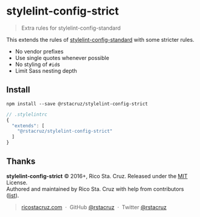 # stylelint-config-strict

> Extra rules for stylelint-config-standard

This extends the rules of [stylelint-config-standard](https://github.com/stylelint/stylelint-config-standard) with some stricter rules.

- No vendor prefixes
- Use single quotes whenever possible
- No styling of `#id`s
- Limit Sass nesting depth

## Install

```
npm install --save @rstacruz/stylelint-config-strict
```

```js
// .stylelintrc
{
  "extends": [
    "@rstacruz/stylelint-config-strict"
  ]
}
```

## Thanks

**stylelint-config-strict** © 2016+, Rico Sta. Cruz. Released under the [MIT] License.<br>
Authored and maintained by Rico Sta. Cruz with help from contributors ([list][contributors]).

> [ricostacruz.com](http://ricostacruz.com) &nbsp;&middot;&nbsp;
> GitHub [@rstacruz](https://github.com/rstacruz) &nbsp;&middot;&nbsp;
> Twitter [@rstacruz](https://twitter.com/rstacruz)

[MIT]: http://mit-license.org/
[contributors]: http://github.com/rstacruz/stylelint-config-strict/contributors
